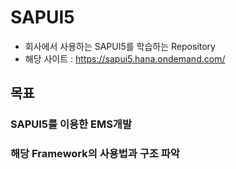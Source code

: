 # SAPUI5

* 회사에서 사용하는 SAPUI5를 학습하는 Repository
* 해당 사이트 : https://sapui5.hana.ondemand.com/

## 목표

### SAPUI5를 이용한 EMS개발
### 해당 Framework의 사용법과 구조 파악
